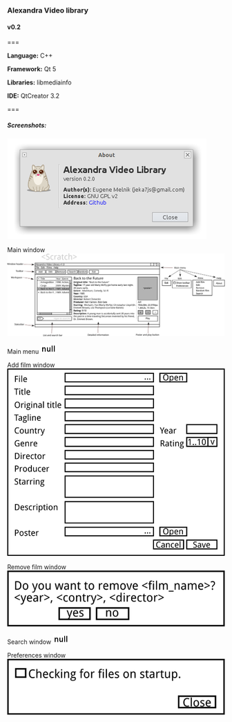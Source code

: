 ### Alexandra Video library
#### v0.2

===

**Language:** C++

**Framework:** Qt 5

**Libraries:** libmediainfo

**IDE:** QtCreator 3.2

===

##### Screenshots:

![About window](/scr/00_AboutWindow.png "About window")

Main window
![Main window](/scr/01_MainWindow.png "Main window")

Main menu
![Main menu](/scr/02_MainMenu.png "Main menu")

Add film window
![Add film window](/scr/03_AddFilmWindow.png "Add film window")

Remove film window
![Remove film window](/scr/04_RemoveFilmWindow.png "Remove film window")

Search window
![Search window](/scr/05_SearchWindow.png "Search window")

Preferences window
![Preferences window](/scr/06_PreferencesWindow.png "Preferences window")


